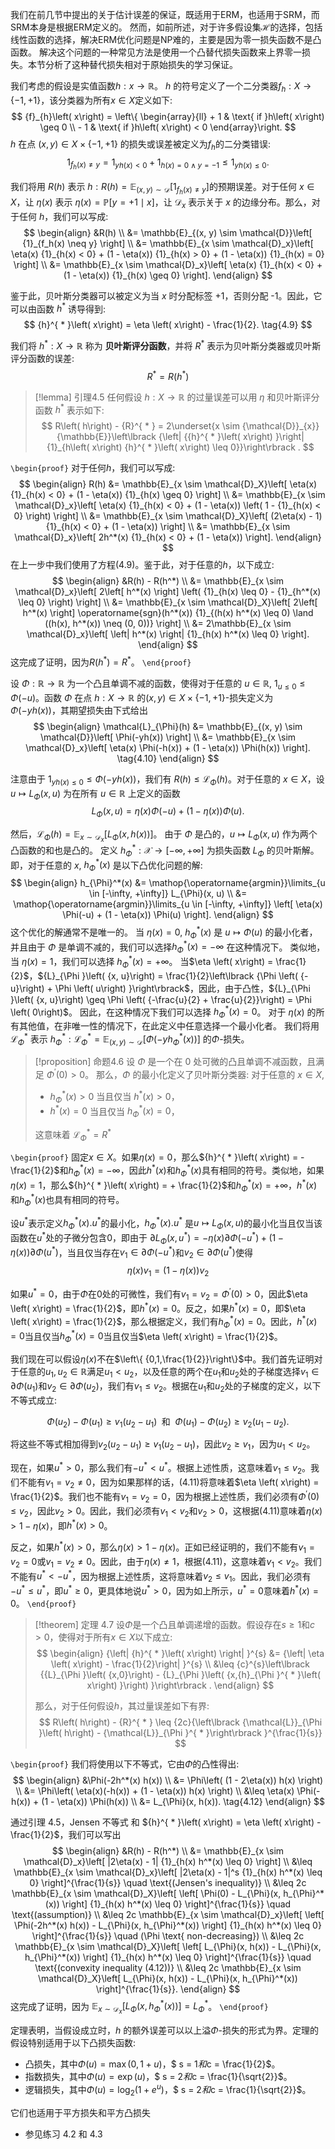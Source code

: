 我们在前几节中提出的关于估计误差的保证，既适用于ERM，也适用于SRM，而SRM本身是根据ERM定义的。
然而，如前所述，对于许多假设集$\mathcal{H}$的选择，包括线性函数的选择，解决ERM优化问题是NP难的，主要是因为零一损失函数不是凸函数。
解决这个问题的一种常见方法是使用一个凸替代损失函数来上界零一损失。本节分析了这种替代损失相对于原始损失的学习保证。

我们考虑的假设是实值函数$h : x \rightarrow \mathbb{R}$。
$h$ 的符号定义了一个二分类器${f}_{h} : X \rightarrow \{ - 1, + 1\}$，该分类器为所有$x \in X$定义如下:
$$
{f}_{h}\left( x\right) = \left\{ \begin{array}{ll} + 1 & \text{ if }h\left( x\right) \geq 0 \\ - 1 & \text{ if }h\left( x\right) < 0 \end{array}\right.
$$
$h$ 在点 $\left( {x, y}\right) \in X \times \{ - 1, + 1\}$ 的损失或误差被定义为${f}_{h}$的二分类错误:
$$
{1}_{{f}_{h}\left( x\right) \neq y} = {1}_{{yh}\left( x\right) < 0} + {1}_{h\left( x\right) = 0 \land y = - 1} \leq {1}_{{yh}\left( x\right) \leq 0}.
$$

我们将用 $R\left( h\right)$ 表示 $h : R\left( h\right) = {\mathbb{E}}_{\left( {x, y}\right) \sim \mathcal{D}}\left\lbrack {1}_{{f}_{h}\left( x\right) \neq y}\right\rbrack$的预期误差。对于任何 $x \in X$，让 $\eta \left( x\right)$ 表示 $\eta \left( x\right) = \mathbb{P}\left\lbrack {y = + 1 \mid x}\right\rbrack$，让 ${\mathcal{D}}_{x}$ 表示关于 $x$ 的边缘分布。那么，对于任何 $h$，我们可以写成:
$$
\begin{align}
&R(h) \\
&= \mathbb{E}_{(x, y) \sim \mathcal{D}}\left[ {1}_{f_h(x) \neq y} \right] \\
&= \mathbb{E}_{x \sim \mathcal{D}_x}\left[ \eta(x) {1}_{h(x) < 0} + (1 - \eta(x)) {1}_{h(x) > 0} + (1 - \eta(x)) {1}_{h(x) = 0} \right] \\
&= \mathbb{E}_{x \sim \mathcal{D}_x}\left[ \eta(x) {1}_{h(x) < 0} + (1 - \eta(x)) {1}_{h(x) \geq 0} \right].
\end{align}
$$

鉴于此，贝叶斯分类器可以被定义为当 $x$ 时分配标签 +1，否则分配 -1。因此，它可以由函数 ${h}^{ * }$ 诱导得到:
$$
{h}^{ * }\left( x\right) = \eta \left( x\right) - \frac{1}{2}. \tag{4.9}
$$

我们将 ${h}^{ * } : X \rightarrow \mathbb{R}$ 称为 **贝叶斯评分函数**，并将 ${R}^{ * }$ 表示为贝叶斯分类器或贝叶斯评分函数的误差:
$${R}^{ * } = R\left( {h}^{ * }\right)$$

> [!lemma] 引理4.5 
> 任何假设 $h : X \rightarrow \mathbb{R}$ 的过量误差可以用 $\eta$ 和贝叶斯评分函数 ${h}^{ * }$ 表示如下:$$
R\left( h\right) - {R}^{ * } = 2\underset{x \sim {\mathcal{D}}_{x}}{\mathbb{E}}\left\lbrack {\left| {{h}^{ * }\left( x\right) }\right| {1}_{h\left( x\right) {h}^{ * }\left( x\right) \leq 0}}\right\rbrack .
$$

`\begin{proof}`
对于任何$h$，我们可以写成:
$$
\begin{align}
R(h) &= \mathbb{E}_{x \sim \mathcal{D}_X}\left[ \eta(x) {1}_{h(x) < 0} + (1 - \eta(x)) {1}_{h(x) \geq 0} \right] \\
&= \mathbb{E}_{x \sim \mathcal{D}_x}\left[ \eta(x) {1}_{h(x) < 0} + (1 - \eta(x)) \left( 1 - {1}_{h(x) < 0} \right) \right] \\
&= \mathbb{E}_{x \sim \mathcal{D}_X}\left[ (2\eta(x) - 1) {1}_{h(x) < 0} + (1 - \eta(x)) \right] \\
&= \mathbb{E}_{x \sim \mathcal{D}_x}\left[ 2h^*(x) {1}_{h(x) < 0} + (1 - \eta(x)) \right].
\end{align}
$$
在上一步中我们使用了方程(4.9)。鉴于此，对于任意的$h$，以下成立:
$$
\begin{align}
&R(h) - R(h^*) \\
&= \mathbb{E}_{x \sim \mathcal{D}_x}\left[ 2\left[ h^*(x) \right] \left( {1}_{h(x) \leq 0} - {1}_{h^*(x) \leq 0} \right) \right] \\
&= \mathbb{E}_{x \sim \mathcal{D}_X}\left[ 2\left[ h^*(x) \right] \operatorname{sgn}(h^*(x)) {1}_{(h(x) h^*(x) \leq 0) \land ((h(x), h^*(x)) \neq (0, 0))} \right] \\
&= 2\mathbb{E}_{x \sim \mathcal{D}_x}\left[ \left| h^*(x) \right| {1}_{h(x) h^*(x) \leq 0} \right].
\end{align}
$$
这完成了证明，因为$R\left( {h}^{ * }\right) = {R}^{ * }$。
`\end{proof}`

设 $\Phi : \mathbb{R} \rightarrow \mathbb{R}$ 为一个凸且单调不减的函数，使得对于任意的 $u \in \mathbb{R}$, ${1}_{u \leq 0} \leq \Phi \left( {-u}\right)$。函数 $\Phi$ 在点 $h : X \rightarrow \mathbb{R}$ 的$\left( {x, y}\right) \in X \times \{ - 1, + 1\}$-损失定义为 $\Phi \left( {-{yh}\left( x\right) }\right)$，其期望损失由下式给出
$$
\begin{align}
\mathcal{L}_{\Phi}(h) &= \mathbb{E}_{(x, y) \sim \mathcal{D}}\left[ \Phi(-yh(x)) \right] \\
&= \mathbb{E}_{x \sim \mathcal{D}_x}\left[ \eta(x) \Phi(-h(x)) + (1 - \eta(x)) \Phi(h(x)) \right]. \tag{4.10}
\end{align}
$$

注意由于 ${1}_{{yh}\left( x\right) \leq 0} \leq \Phi \left( {-{yh}\left( x\right) }\right)$，我们有 $R\left( h\right) \leq {\mathcal{L}}_{\Phi }\left( h\right)$。对于任意的 $x \in X$，设 $u \mapsto {L}_{\Phi }\left( {x, u}\right)$ 为在所有 $u \in \mathbb{R}$ 上定义的函数
$$
{L}_{\Phi }\left( {x, u}\right) = \eta \left( x\right) \Phi \left( {-u}\right) + \left( {1 - \eta \left( x\right) }\right) \Phi \left( u\right) .
$$

然后，${\mathcal{L}}_{\Phi }\left( h\right) = {\mathbb{E}}_{x \sim {\mathcal{D}}_{x}}\left\lbrack {{L}_{\Phi }\left( {x, h\left( x\right) }\right) }\right\rbrack$。
由于 $\Phi$ 是凸的，$u \mapsto {L}_{\Phi }\left( {x, u}\right)$ 作为两个凸函数的和也是凸的。
定义 ${h}_{\Phi }^{ * } : \mathcal{X} \rightarrow \left\lbrack {-\infty , + \infty }\right\rbrack$ 为损失函数 ${L}_{\Phi }$ 的贝叶斯解。
即，对于任意的 $x$, ${h}_{\Phi }^{ * }\left( x\right)$ 是以下凸优化问题的解:
$$
\begin{align}
h_{\Phi}^*(x) &= \mathop{\operatorname{argmin}}\limits_{u \in [-\infty, +\infty]} L_{\Phi}(x, u) \\
&= \mathop{\operatorname{argmin}}\limits_{u \in [-\infty, +\infty]} \left[ \eta(x) \Phi(-u) + (1 - \eta(x)) \Phi(u) \right].
\end{align}
$$
这个优化的解通常不是唯一的。
当 $\eta \left( x\right) = 0$, ${h}_{\Phi }^{ * }\left( x\right)$ 是 $u \mapsto \Phi \left( u\right)$ 的最小化者，并且由于 $\Phi$ 是单调不减的，我们可以选择${h}_{\Phi }^{ * }\left( x\right) = - \infty$ 在这种情况下。
类似地，当 $\eta \left( x\right) = 1$，我们可以选择 ${h}_{\Phi }^{ * }\left( x\right) = + \infty$。
当$\eta \left( x\right) = \frac{1}{2}$，${L}_{\Phi }\left( {x, u}\right) = \frac{1}{2}\left\lbrack {\Phi \left( {-u}\right) + \Phi \left( u\right) }\right\rbrack$，因此，由于凸性，${L}_{\Phi }\left( {x, u}\right) \geq \Phi \left( {-\frac{u}{2} + \frac{u}{2}}\right) = \Phi \left( 0\right)$。
因此，在这种情况下我们可以选择 ${h}_{\Phi }^{ * }\left( x\right) = 0$。
对于 $\eta \left( x\right)$ 的所有其他值，在非唯一性的情况下，在此定义中任意选择一个最小化者。
我们将用 ${\mathcal{L}}_{\Phi }^{ * }$ 表示 ${h}_{\Phi }^{ * } : {\mathcal{L}}_{\Phi }^{ * } = {\mathbb{E}}_{\left( {x, y}\right) \sim \mathcal{D}}\left\lbrack {\Phi \left( {-y{h}_{\Phi }^{ * }\left( x\right) }\right) }\right\rbrack$ 的$\Phi$-损失。

> [!proposition] 命题4.6 
> 设 $\Phi$ 是一个在 $0$ 处可微的凸且单调不减函数，且满足 ${\Phi }^{\prime }\left( 0\right) > 0$。
> 那么，$\Phi$ 的最小化定义了贝叶斯分类器:
> 对于任意的 $x \in X$,
> - ${h}_{\Phi }^{ * }\left( x\right) > 0$ 当且仅当 ${h}^{ * }\left( x\right) > 0$，
> - ${h}^{ * }\left( x\right) = 0$ 当且仅当 ${h}_{\Phi }^{ * }\left( x\right) = 0$，
> 
> 这意味着 ${\mathcal{L}}_{\Phi }^{ * } = {R}^{ * }$

`\begin{proof}`
固定$x \in X$。如果$\eta \left( x\right) = 0$，那么${h}^{ * }\left( x\right) = - \frac{1}{2}$和${h}_{\Phi }^{ * }\left( x\right) = - \infty$，因此${h}^{ * }\left( x\right)$和${h}_{\Phi }^{ * }\left( x\right)$具有相同的符号。类似地，如果$\eta \left( x\right) = 1$，那么${h}^{ * }\left( x\right) = + \frac{1}{2}$和${h}_{\Phi }^{ * }\left( x\right) = + \infty$，${h}^{ * }\left( x\right)$ 和${h}_{\Phi }^{ * }\left( x\right)$也具有相同的符号。

设${u}^{ * }$表示定义${h}_{\Phi }^{ * }\left( x\right) .{u}^{ * }$的最小化，${h}_{\Phi }^{ * }\left( x\right) .{u}^{ * }$ 是$u \mapsto {L}_{\Phi }\left( {x, u}\right)$的最小化当且仅当该函数在${u}^{ * }$处的子微分包含0，即由于 $\partial {L}_{\Phi }\left( {x,{u}^{ * }}\right) = - \eta \left( x\right) \partial \Phi \left( {-{u}^{ * }}\right) + \left( {1 - \eta \left( x\right) }\right) \partial \Phi \left( {u}^{ * }\right)$，当且仅当存在${v}_{1} \in \partial \Phi \left( {-{u}^{ * }}\right)$和${v}_{2} \in \partial \Phi \left( {u}^{ * }\right)$使得
$$
\eta \left( x\right) {v}_{1} = \left( {1 - \eta \left( x\right) }\right) {v}_{2} \tag{4.11}
$$

如果${u}^{ * } = 0$，由于$\Phi$在0处的可微性，我们有${v}_{1} = {v}_{2} = {\Phi }^{\prime }\left( 0\right) > 0$，因此$\eta \left( x\right) = \frac{1}{2}$，即${h}^{ * }\left( x\right) = 0$。反之，如果${h}^{ * }\left( x\right) = 0$，即$\eta \left( x\right) = \frac{1}{2}$，那么根据定义，我们有${h}_{\Phi }^{ * }\left( x\right) = 0$。因此，${h}^{ * }\left( x\right) = 0$当且仅当${h}_{\Phi }^{ * }\left( x\right) = 0$当且仅当$\eta \left( x\right) = \frac{1}{2}$。

我们现在可以假设$\eta \left( x\right)$不在$\left\{ {0,1,\frac{1}{2}}\right\}$中。我们首先证明对于任意的${u}_{1},{u}_{2} \in \mathbb{R}$满足${u}_{1} < {u}_{2}$，以及任意的两个在${u}_{1}$和${u}_{2}$处的子梯度选择${v}_{1} \in \partial \Phi \left( {u}_{1}\right)$和${v}_{2} \in \partial \Phi \left( {u}_{2}\right)$，我们有${v}_{1} \leq {v}_{2}$。根据在${u}_{1}$和${u}_{2}$处的子梯度的定义，以下不等式成立:

$$
\Phi \left( {u}_{2}\right) - \Phi \left( {u}_{1}\right) \geq {v}_{1}\left( {{u}_{2} - {u}_{1}}\right) \;\text{ 和 }\;\Phi \left( {u}_{1}\right) - \Phi \left( {u}_{2}\right) \geq {v}_{2}\left( {{u}_{1} - {u}_{2}}\right) .
$$

将这些不等式相加得到${v}_{2}\left( {{u}_{2} - {u}_{1}}\right) \geq {v}_{1}\left( {{u}_{2} - {u}_{1}}\right)$，因此${v}_{2} \geq {v}_{1}$，因为${u}_{1} < {u}_{2}$。

现在，如果${u}^{ * } > 0$，那么我们有$- {u}^{ * } < {u}^{ * }$。根据上述性质，这意味着${v}_{1} \leq {v}_{2}$。我们不能有${v}_{1} = {v}_{2} \neq 0$，因为如果那样的话，(4.11)将意味着$\eta \left( x\right) = \frac{1}{2}$。我们也不能有${v}_{1} = {v}_{2} = 0$，因为根据上述性质，我们必须有${\Phi }^{\prime }\left( 0\right) \leq {v}_{2}$，因此${v}_{2} > 0$。因此，我们必须有${v}_{1} < {v}_{2}$和${v}_{2} > 0$，这根据(4.11)意味着$\eta \left( x\right) > 1 - \eta \left( x\right)$，即${h}^{ * }\left( x\right) > 0$。

反之，如果${h}^{ * }\left( x\right) > 0$，那么$\eta \left( x\right) > 1 - \eta \left( x\right)$。正如已经证明的，我们不能有${v}_{1} = {v}_{2} = 0$或${v}_{1} = {v}_{2} \neq 0$。因此，由于$\eta \left( x\right) \neq 1$，根据(4.11)，这意味着${v}_{1} < {v}_{2}$。我们不能有${u}^{ * } < - {u}^{ * }$，因为根据上述性质，这将意味着${v}_{2} \leq {v}_{1}$。因此，我们必须有$- {u}^{ * } \leq {u}^{ * }$，即${u}^{ * } \geq 0$，更具体地说${u}^{ * } > 0$，因为如上所示，${u}^{ * } = 0$意味着${h}^{ * }\left( x\right) = 0$。
`\end{proof}`

> [!theorem] 定理 4.7
> 设$\Phi$是一个凸且单调递增的函数。假设存在$s \geq 1$和$c > 0$，使得对于所有$x \in X$以下成立:
> $$
> \begin{align}
> {\left| {h}^{ * }\left( x\right) \right| }^{s} 
> &= {\left| \eta \left( x\right) - \frac{1}{2}\right| }^{s} \\
> &\leq {c}^{s}\left\lbrack {{L}_{\Phi }\left( {x,0}\right) - {L}_{\Phi }\left( {x,{h}_{\Phi }^{ * }\left( x\right) }\right) }\right\rbrack .
> \end{align}
> $$
> 
> 那么，对于任何假设$h$，其过量误差如下有界:
> $$
> R\left( h\right) - {R}^{ * } \leq {2c}{\left\lbrack {\mathcal{L}}_{\Phi }\left( h\right) - {\mathcal{L}}_{\Phi }^{ * }\right\rbrack }^{\frac{1}{s}}
> $$

`\begin{proof}`
我们将使用以下不等式，它由$\Phi$的凸性得出:
$$
\begin{align}
&\Phi(-2h^*(x) h(x)) \\
&= \Phi\left( (1 - 2\eta(x)) h(x) \right) \\
&= \Phi\left( \eta(x)(-h(x)) + (1 - \eta(x)) h(x) \right) \\
&\leq \eta(x) \Phi(-h(x)) + (1 - \eta(x)) \Phi(h(x)) \\
&= L_{\Phi}(x, h(x)). \tag{4.12}
\end{align}
$$

通过引理 4.5，Jensen 不等式 和 ${h}^{ * }\left( x\right) = \eta \left( x\right) - \frac{1}{2}$，我们可以写出
$$
\begin{align}
&R(h) - R(h^*) \\
&= \mathbb{E}_{x \sim \mathcal{D}_x}\left[ |2\eta(x) - 1| {1}_{h(x) h^*(x) \leq 0} \right] \\
&\leq \mathbb{E}_{x \sim \mathcal{D}_x}\left[ |2\eta(x) - 1|^s {1}_{h(x) h^*(x) \leq 0} \right]^{\frac{1}{s}} \quad \text{(Jensen's inequality)} \\
&\leq 2c \mathbb{E}_{x \sim \mathcal{D}_X}\left[ \left[ \Phi(0) - L_{\Phi}(x, h_{\Phi}^*(x)) \right] {1}_{h(x) h^*(x) \leq 0} \right]^{\frac{1}{s}} \quad \text{(assumption)} \\
&\leq 2c \mathbb{E}_{x \sim \mathcal{D}_x}\left[ \left[ \Phi(-2h^*(x) h(x)) - L_{\Phi}(x, h_{\Phi}^*(x)) \right] {1}_{h(x) h^*(x) \leq 0} \right]^{\frac{1}{s}} \quad (\Phi \text{ non-decreasing}) \\
&\leq 2c \mathbb{E}_{x \sim \mathcal{D}_X}\left[ \left[ L_{\Phi}(x, h(x)) - L_{\Phi}(x, h_{\Phi}^*(x)) \right] {1}_{h(x) h^*(x) \leq 0} \right]^{\frac{1}{s}} \quad \text{(convexity inequality (4.12))} \\
&\leq 2c \mathbb{E}_{x \sim \mathcal{D}_X}\left[ L_{\Phi}(x, h(x)) - L_{\Phi}(x, h_{\Phi}^*(x)) \right]^{\frac{1}{s}}.
\end{align}
$$
这完成了证明，因为 ${\mathbb{E}}_{x \sim {\mathcal{D}}_{x}}\left\lbrack {{L}_{\Phi }\left( {x,{h}_{\Phi }^{ * }\left( x\right) }\right) }\right\rbrack = {L}_{\Phi }^{ * }$。
`\end{proof}`

定理表明，当假设成立时，$h$ 的额外误差可以以上溢$\Phi$-损失的形式为界。定理的假设特别适用于以下凸损失函数:
- 凸损失，其中$\Phi \left( u\right) = \max \left( {0,1 + u}\right)$，$ s = 1$和$c = \frac{1}{2}$。
- 指数损失，其中$\Phi \left( u\right) = \exp \left( u\right)$，$ s = 2$和$c = \frac{1}{\sqrt{2}}$。
- 逻辑损失，其中$\Phi \left( u\right) = {\log }_{2}\left( {1 + {e}^{u}}\right)$，$ s = 2$和$c = \frac{1}{\sqrt{2}}$。

它们也适用于平方损失和平方凸损失
- 参见练习 4.2 和 4.3
